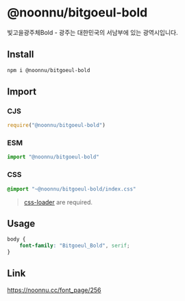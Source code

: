 # @noonnu/bitgoeul-bold
빛고을광주체Bold - 광주는 대한민국의 서남부에 있는 광역시입니다.

## Install
```sh
npm i @noonnu/bitgoeul-bold
```
## Import
### CJS
```js
require("@noonnu/bitgoeul-bold")
```
### ESM
```js
import "@noonnu/bitgoeul-bold"
```
### CSS 
```css
@import "~@noonnu/bitgoeul-bold/index.css"
```
> [css-loader](https://github.com/webpack-contrib/css-loader) are required.

## Usage
```css
body {
    font-family: "Bitgoeul_Bold", serif;
}
```

## Link
https://noonnu.cc/font_page/256